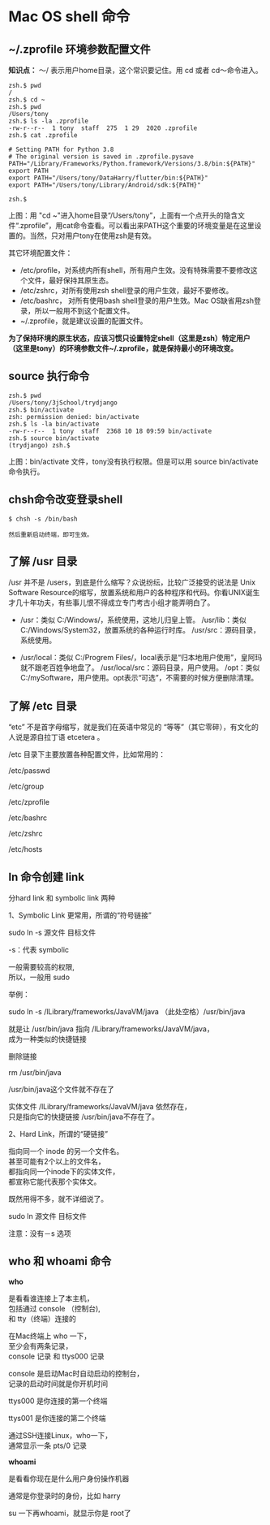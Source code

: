 # Mac OS shell 命令



## ~/.zprofile 环境参数配置文件

**知识点：** ～/ 表示用户home目录，这个常识要记住。用 cd 或者 cd～命令进入。 

```shell
zsh.$ pwd
/
zsh.$ cd ~
zsh.$ pwd
/Users/tony
zsh.$ ls -la .zprofile
-rw-r--r--  1 tony  staff  275  1 29  2020 .zprofile
zsh.$ cat .zprofile

# Setting PATH for Python 3.8
# The original version is saved in .zprofile.pysave
PATH="/Library/Frameworks/Python.framework/Versions/3.8/bin:${PATH}"
export PATH
export PATH="/Users/tony/DataHarry/flutter/bin:${PATH}"
export PATH="/Users/tony/Library/Android/sdk:${PATH}"

zsh.$
```

上图：用 "cd ~"进入home目录“/Users/tony”，上面有一个点开头的隐含文件“.zprofile”，用cat命令查看。可以看出来PATH这个重要的环境变量是在这里设置的。当然，只对用户tony在使用zsh是有效。

其它环境配置文件：

- /etc/profile，对系统内所有shell，所有用户生效。没有特殊需要不要修改这个文件，最好保持其原生态。 
- /etc/zshrc，对所有使用zsh shell登录的用户生效，最好不要修改。 
- /etc/bashrc， 对所有使用bash shell登录的用户生效。Mac OS缺省用zsh登录，所以一般用不到这个配置文件。
- ~/.zprofile，就是建议设置的配置文件。

**为了保持环境的原生状态，应该习惯只设置特定shell（这里是zsh）特定用户（这里是tony）的环境参数文件~/.zprofile，就是保持最小的环境改变。**



## source 执行命令



```shell
zsh.$ pwd
/Users/tony/3jSchool/trydjango
zsh.$ bin/activate
zsh: permission denied: bin/activate
zsh.$ ls -la bin/activate
-rw-r--r--  1 tony  staff  2368 10 18 09:59 bin/activate
zsh.$ source bin/activate
(trydjango) zsh.$
```

上图：bin/activate 文件，tony没有执行权限。但是可以用 source bin/activate 命令执行。



## chsh命令改变登录shell

```shell
$ chsh -s /bin/bash

然后重新启动终端，即可生效。
```



## 了解 /usr 目录

/usr 并不是 /users，到底是什么缩写？众说纷纭，比较广泛接受的说法是 Unix Software Resource的缩写，放置系统和用户的各种程序和代码。你看UNIX诞生才几十年功夫，有些事儿恨不得成立专门考古小组才能弄明白了。

- /usr：类似 C:/Windows/，系统使用，这地儿归皇上管。
  /usr/lib：类似 C:/Windows/System32，放置系统的各种运行时库。
  /usr/src：源码目录，系统使用。

- /usr/local：类似 C:/Progrem Files/，local表示是“归本地用户使用”，皇阿玛就不跟老百姓争地盘了。
  /usr/local/src：源码目录，用户使用。
  /opt：类似 C:/mySoftware，用户使用。opt表示“可选”，不需要的时候方便删除清理。



## 了解 /etc 目录

“etc” 不是首字母缩写，就是我们在英语中常见的 “等等”（其它零碎），有文化的人说是源自拉丁语 etcetera 。

/etc 目录下主要放置各种配置文件，比如常用的：

/etc/passwd

/etc/group

/etc/zprofile

/etc/bashrc

/etc/zshrc

/etc/hosts



##  ln 命令创建 link


分hard link 和 symbolic link 两种

1、Symbolic Link 更常用，所谓的“符号链接”

sudo ln -s 源文件 目标文件 

-s：代表 symbolic

一般需要较高的权限,  
所以，一般用 sudo

举例：

sudo ln -s /lLibrary/frameworks/JavaVM/java （此处空格）/usr/bin/java

就是让   /usr/bin/java  指向  /lLibrary/frameworks/JavaVM/java，   
成为一种类似的快捷链接


删除链接


rm /usr/bin/java

 /usr/bin/java这个文件就不存在了

实体文件 /lLibrary/frameworks/JavaVM/java 依然存在，  
只是指向它的快捷链接 /usr/bin/java不存在了。


2、Hard Link，所谓的“硬链接”

指向同一个 inode 的另一个文件名。  
甚至可能有2个以上的文件名，  
都指向同一个inode下的实体文件，  
都宣称它能代表那个实体文。

既然用得不多，就不详细说了。

sudo ln  源文件 目标文件

注意：没有－s 选项



## who 和 whoami 命令



**who** 

是看看谁连接上了本主机，  
包括通过 console （控制台),    
和 tty（终端）连接的

在Mac终端上 who 一下，  
至少会有两条记录，  
console 记录 和 ttys000 记录

console 是启动Mac时自动启动的控制台，  
记录的启动时间就是你开机时间

ttys000 是你连接的第一个终端

ttys001 是你连接的第二个终端


通过SSH连接Linux，who一下，  
通常显示一条 pts/0 记录


**whoami**

是看看你现在是什么用户身份操作机器

通常是你登录时的身份，比如 harry

su 一下再whoami，就显示你是 root了